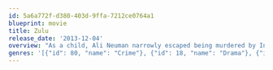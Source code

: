 ```yaml
---
id: 5a6a772f-d380-403d-9ffa-7212ce0764a1
blueprint: movie
title: Zulu
release_date: '2013-12-04'
overview: "As a child, Ali Neuman narrowly escaped being murdered by Inkhata, a militant political party at war with Nelson Mandela's African National Congress. Only he and his mother survived the carnage of those years. But as with many survivors, the psychological scars remain."
genres: '[{"id": 80, "name": "Crime"}, {"id": 18, "name": "Drama"}, {"id": 53, "name": "Thriller"}]'
---
```


